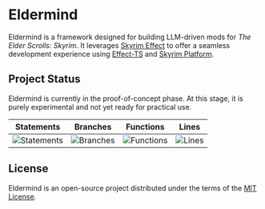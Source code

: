 # Eldermind #

Eldermind is a framework designed for building LLM-driven mods for _The Elder Scrolls: Skyrim_. It
leverages [Skyrim Effect](https://github.com/mysticfall/skyrim-effect) to offer a
seamless development experience using [Effect-TS](https://effect.website/)
and [Skyrim Platform](https://www.nexusmods.com/skyrimspecialedition/mods/54909).

## Project Status

Eldermind is currently in the proof-of-concept phase. At this stage, it is purely experimental and not yet ready for
practical use.

| Statements                  | Branches                | Functions                 | Lines             |
| --------------------------- | ----------------------- | ------------------------- | ----------------- |
| ![Statements](https://img.shields.io/badge/statements-86.87%25-yellow.svg?style=flat) | ![Branches](https://img.shields.io/badge/branches-91.69%25-brightgreen.svg?style=flat) | ![Functions](https://img.shields.io/badge/functions-73.45%25-red.svg?style=flat) | ![Lines](https://img.shields.io/badge/lines-86.87%25-yellow.svg?style=flat) |

## License

Eldermind is an open-source project distributed under the terms of the [MIT License](LICENSE).
